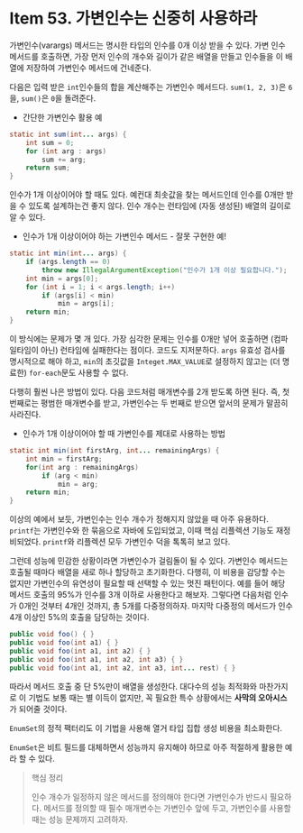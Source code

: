 # Item 53. 가변인수는 신중히 사용하라

가변인수(varargs) 메서드는 명시한 타입의 인수를 0개 이상 받을 수 있다. 가변 인수 메서드를 호출하면, 가장 먼저 인수의 개수와 길이가 같은 배열을 만들고 인수들을 이 배열에 저장하여 가변인수 메서드에 건네준다.

다음은 입력 받은 `int`인수들의 합을 계산해주는 가변인수 메서드다. `sum(1, 2, 3)`은 `6`을, `sum()`은 `0`을 돌려준다.

* 간단한 가변인수 활용 예

```java
static int sum(int... args) {
    int sum = 0;
    for (int arg : args)
        sum += arg;
    return sum;
}
```

인수가 1개 이상이어야 할 때도 있다. 예컨대 최솟값을 찾는 메서드인데 인수를 0개만 받을 수 있도록 설계하는건 좋지 않다. 인수 개수는 런타임에 (자동 생성된) 배열의 길이로 알 수 있다.

* 인수가 1개 이상이어야 하는 가변인수 메서드 - 잘못 구현한 예!

```java
static int min(int... args) {
    if (args.length == 0)
        throw new IllegalArgumentException("인수가 1개 이상 필요합니다.");
    int min = args[0];
    for (int i = 1; i < args.length; i++)
        if (args[i] < min)
            min = args[i];
    return min; 
}
```

이 방식에는 문제가 몇 개 있다. 가장 심각한 문제는 인수를 0개만 넣어 호출하면 (컴파일타임이 아닌) 런타임에 실패한다는 점이다. 코드도 지저분하다. `args` 유효성 검사를 명시적으로 해야 하고, `min`의 초깃값을 `Integet.MAX_VALUE`로 설정하지 않고는 (더 명료한) `for-each`문도 사용할 수 없다.    

다행히 훨씬 나은 방법이 있다. 다음 코드처럼 매개변수를 2개 받도록 하면 된다. 즉, 첫 번째로는 평범한 매개변수를 받고, 가변인수는 두 번째로 받으면 앞서의 문제가 말끔히 사라진다.

* 인수가 1개 이상이어야 할 때 가변인수를 제대로 사용하는 방법

```java
static int min(int firstArg, int... remainingArgs) {
    int min = firstArg;
    for(int arg : remainingArgs)
        if (arg < min)
            min = arg;
    return min;
}
```

이상의 예에서 보듯, 가변인수는 인수 개수가 정해지지 않았을 때 아주 유용하다. `printf`는 가변인수와 한 묶음으로 자바에 도입되었고, 이때 핵심 리플렉션 기능도 재정비되었다. `printf`와 리플렉션 모두 가변인수 덕을 톡톡히 보고 있다.

그런데 성능에 민감한 상황이라면 가변인수가 걸림돌이 될 수 있다. 가변인수 메서드는 호출될 때마다 배열을 새로 하나 할당하고 초기화한다. 다행히, 이 비용을 감당할 수는 없지만 가변인수의 유연성이 필요할 때 선택할 수 있는 멋진 패턴이다. 예를 들어 해당 메서드 호출의 95%가 인수를 3개 이하로 사용한다고 해보자. 그렇다면 다음처럼 인수가 0개인 것부터 4개인 것까지, 총 5개를 다중정의하자. 마지막 다중정의 메서드가 인수 4개 이상인 5%의 호출을 담당하는 것이다.

```java
public void foo() { }
public void foo(int a1) { }
public void foo(int a1, int a2) { }
public void foo(int a1, int a2, int a3) { }
public void foo(int a1, int a2, int a3, int... rest) { }
```

따라서 메서드 호출 중 단 5%만이 배열을 생성한다. 대다수의 성능 최적화와 마찬가지로 이 기법도 보통 때는 별 이득이 없지만, 꼭 필요한 특수 상황에서는 **사막의 오아시스**가 되어줄 것이다.

`EnumSet`의 정적 팩터리도 이 기법을 사용해 열거 타입 집합 생성 비용을 최소화한다.

`EnumSet`은 비트 필드를 대체하면서 성능까지 유지해야 하므로 아주 적절하게 활용한 예라 할 수 있다.

> 핵심 정리
> 
> 인수 개수가 일정하지 않은 메서드를 정의해야 한다면 가변인수가 반드시 필요하다. 메서드를 정의할 때 필수 매개변수는 가변인수 앞에 두고, 가변인수를 사용할 때는 성능 문제까지 고려하자.